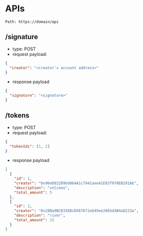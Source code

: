 # APIs

`Path: https://domain/api`

## /signature

- type: POST
- request payload:

```json
{
  "creator": "<creator's account address>"
}
```

- response payload

```json
{
  "signature": "<signature>"
}
```

## /tokens

- type: POST
- request payload:

```json
{
  "tokenIds": [1, 2]
}
```

- response payload

```json
[
  {
    "id": 1,
    "creator": "0x96eD022D9bd064A1c7941aee41E03f970EB291Ab",
    "description": "volcano",
    "total_amount": 5
  },
  {
    "id": 2,
    "creator": "0x28Ba9BCD3388cD567672e649ee26Ebd3B4a8223a",
    "description": "river",
    "total_amount": 15
  }
]
```
